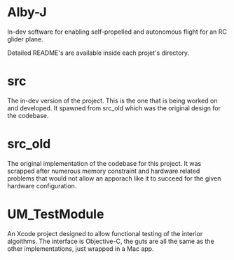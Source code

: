 Alby-J
======

In-dev software for enabling self-propelled and autonomous flight for an RC glider plane.

Detailed README's are available inside each projet's directory.

# src

The in-dev version of the project. This is the one that is being worked on and developed. It spawned from src_old which was the original design for the codebase.

# src_old

The original implementation of the codebase for this project. It was scrapped after numerous memory constraint and hardware related problems that would not allow an apporach like it to succeed for the given hardware configuration.

# UM_TestModule

An Xcode project designed to allow functional testing of the interior algoithms. The interface is Objective-C, the guts are all the same as the other implementations, just wrapped in a Mac app.
